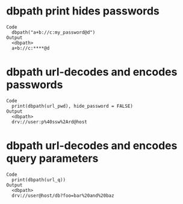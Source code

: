 # dbpath print hides passwords

    Code
      dbpath("a+b://c:my_password@d")
    Output
      <dbpath>
      a+b://c:****@d

# dbpath url-decodes and encodes passwords

    Code
      print(dbpath(url_pwd), hide_password = FALSE)
    Output
      <dbpath>
      drv://user:p%40ssw%2Ard@host

# dbpath url-decodes and encodes query parameters

    Code
      print(dbpath(url_q))
    Output
      <dbpath>
      drv://user@host/db?foo=bar%20and%20baz


